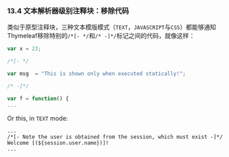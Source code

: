### 13.4 文本解析器级别注释块：移除代码

类似于原型注释块，三种文本模版模式（`TEXT`，`JAVASCRIPT`与`CSS`）都能够通知Thymeleaf移除特别的`/*[- */`和`/* -]*/`标记之间的代码，就像这样：
```javascript
var x = 23;

/*[- */

var msg  = "This is shown only when executed statically!";

/* -]*/

var f = function() {
...
```
Or this, in `TEXT` mode:
```
...
/*[- Note the user is obtained from the session, which must exist -]*/
Welcome [(${session.user.name})]!
...
```
